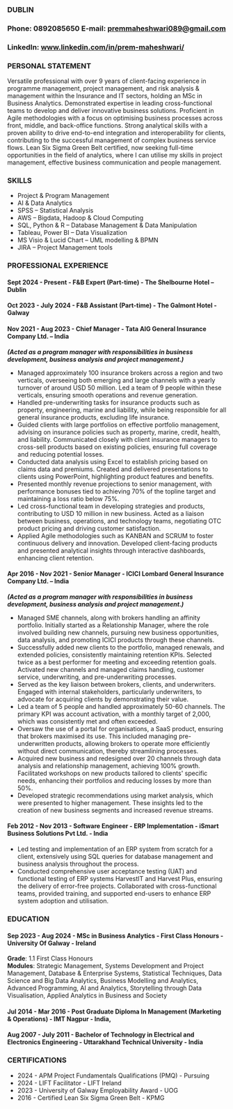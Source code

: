 
### DUBLIN
### Phone:  0892085650 E-mail: premmaheshwari089@gmail.com
### LinkedIn: www.linkedin.com/in/prem-maheshwari/ 
### PERSONAL STATEMENT 
Versatile professional with over 9 years of client-facing experience in programme management, project management, and risk analysis & management within the Insurance and IT sectors, holding an MSc in Business Analytics. Demonstrated expertise in leading cross-functional teams to develop and deliver innovative business solutions. Proficient in Agile methodologies with a focus on optimising business processes across front, middle, and back-office functions. Strong analytical skills with a proven ability to drive end-to-end integration and interoperability for clients, contributing to the successful management of complex business service flows. Lean Six Sigma Green Belt certified, now seeking full-time opportunities in the field of analytics, where I can utilise my skills in project management, effective business communication and people management.
### SKILLS 
-	Project & Program Management
-	AI & Data Analytics
-	SPSS – Statistical Analysis 
-	AWS – Bigdata, Hadoop & Cloud Computing
-	SQL, Python & R – Database Management & Data Manipulation 
-	Tableau, Power BI – Data Visualization
-	MS Visio & Lucid Chart – UML modelling & BPMN
-	JIRA – Project Management tools

### PROFESSIONAL EXPERIENCE 										
#### Sept 2024 - Present - F&B Expert (Part-time) - The Shelbourne Hotel – Dublin
#### Oct 2023 - July 2024 - F&B Assistant (Part-time) - The Galmont Hotel - Galway
#### Nov 2021 - Aug 2023 - Chief Manager - Tata AIG General Insurance Company Ltd. – India
___(Acted as a program manager with responsibilities in business development, business analysis and project management.)___

- Managed approximately 100 insurance brokers across a region and two verticals, overseeing both emerging and large channels with a yearly turnover of around USD 50 million. Led a team of 9 people within these verticals, ensuring smooth operations and revenue generation.
-	Handled pre-underwriting tasks for insurance products such as property, engineering, marine and liability, while being responsible for all general insurance products, excluding life insurance.
-	Guided clients with large portfolios on effective portfolio management, advising on insurance policies such as property, marine, credit, health, and liability. Communicated closely with client insurance managers to cross-sell products based on existing policies, ensuring full coverage and reducing potential losses.
-	Conducted data analysis using Excel to establish pricing based on claims data and premiums. Created and delivered presentations to clients using PowerPoint, highlighting product features and benefits.
-	Presented monthly revenue projections to senior management, with performance bonuses tied to achieving 70% of the topline target and maintaining a loss ratio below 75%.
-	Led cross-functional team in developing strategies and products, contributing to USD 10 million in new business. Acted as a liaison between business, operations, and technology teams, negotiating OTC product pricing and driving customer satisfaction.
-	Applied Agile methodologies such as KANBAN and SCRUM to foster continuous delivery and innovation. Developed client-facing products and presented analytical insights through interactive dashboards, enhancing client retention.

#### Apr 2016 - Nov 2021 - Senior Manager - ICICI Lombard General Insurance Company Ltd. – India
___(Acted as a program manager with responsibilities in business development, business analysis and project management.)___

-	Managed SME channels, along with brokers handling an affinity portfolio. Initially started as a Relationship Manager, where the role involved building new channels, pursuing new business opportunities, data analysis, and promoting ICICI products through these channels.
-	Successfully added new clients to the portfolio, managed renewals, and extended policies, consistently maintaining retention KPIs. Selected twice as a best performer for meeting and exceeding retention goals. Activated new channels and managed claims handling, customer service, underwriting, and pre-underwriting processes.
-	Served as the key liaison between brokers, clients, and underwriters. Engaged with internal stakeholders, particularly underwriters, to advocate for acquiring clients by demonstrating their value.
-	Led a team of 5 people and handled approximately 50-60 channels. The primary KPI was account activation, with a monthly target of 2,000, which was consistently met and often exceeded.
-	Oversaw the use of a portal for organisations, a SaaS product, ensuring that brokers maximised its use. This included managing pre-underwritten products, allowing brokers to operate more efficiently without direct communication, thereby streamlining processes.
-	Acquired new business and redesigned over 20 channels through data analysis and relationship management, achieving 100% growth. Facilitated workshops on new products tailored to clients' specific needs, enhancing their portfolios and reducing losses by more than 50%.
-	Developed strategic recommendations using market analysis, which were presented to higher management. These insights led to the creation of new business segments and increased revenue streams.
  
#### Feb 2012 - Nov 2013 - Software Engineer - ERP Implementation - iSmart Business Solutions Pvt Ltd. - India	
-	Led testing and implementation of an ERP system from scratch for a client, extensively using SQL queries for database management and business analysis throughout the process.
-	Conducted comprehensive user acceptance testing (UAT) and functional testing of ERP systems HarvestIT and Harvest Plus, ensuring the delivery of error-free projects. Collaborated with cross-functional teams, provided training, and supported end-users to enhance ERP system adoption and utilisation.
  
### EDUCATION
#### Sep 2023 - Aug 2024 - MSc in Business Analytics - First Class Honours - University Of Galway - Ireland
__Grade__: 1.1 First Class Honours  
__Modules__: Strategic Management, Systems Development and Project Management, Database & Enterprise Systems, Statistical Techniques, Data Science and Big Data Analytics, Business Modelling and Analytics, Advanced Programming, AI and Analytics, Storytelling through Data Visualisation, Applied Analytics in Business and Society
#### Jul 2014 - Mar 2016 - Post Graduate Diploma In Management (Marketing & Operations) - IMT Nagpur - India,
#### Aug 2007 - July 2011 - Bachelor of Technology in Electrical and Electronics Engineering - Uttarakhand Technical University - India			
### CERTIFICATIONS
- 2024 - APM Project Fundamentals Qualifications (PMQ) - Pursuing
- 2024 - LIFT Facilitator - LIFT Ireland
- 2023 - University of Galway Employability Award - UOG
- 2016 - Certified Lean Six Sigma Green Belt - KPMG 

